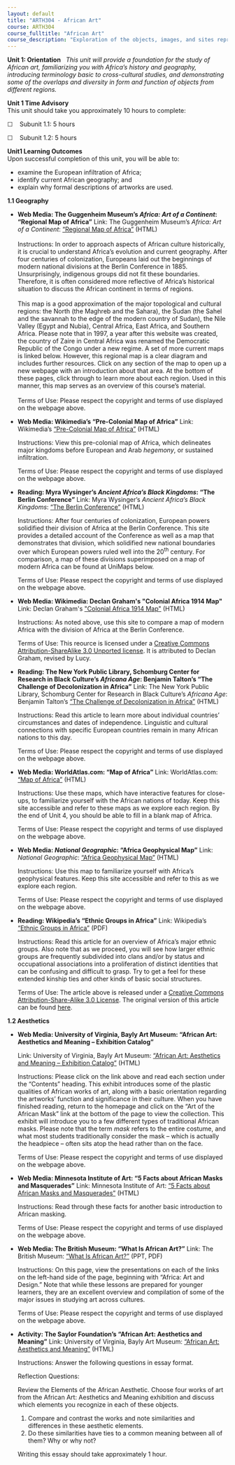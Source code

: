 ```yaml
---
layout: default
title: "ARTH304 - African Art"
course: ARTH304
course_fulltitle: "African Art"
course_description: "Exploration of the objects, images, and sites representing the diverse ethnic and artistic heritage of Africa, with particular emphasis on the role of art as manifested in the lifestyles, spiritualties, and philosophies of particular African societies."
---
```

**Unit 1: Orientation** <span id="1"></span> 
*This unit will provide a foundation for the study of African art,
familiarizing you with Africa’s history and geography, introducing
terminology basic to cross-cultural studies, and demonstrating some of
the overlaps and diversity in form and function of objects from
different regions.*

**Unit 1 Time Advisory**  
This unit should take you approximately 10 hours to complete:  
  
 ☐    Subunit 1.1: 5 hours  
  
 ☐    Subunit 1.2: 5 hours

**Unit1 Learning Outcomes**  
Upon successful completion of this unit, you will be able to:
-   examine the European infiltration of Africa;
-   identify current African geography; and
-   explain why formal descriptions of artworks are used.

**1.1 Geography** <span id="1.1"></span> 
-   **Web Media: The Guggenheim Museum’s *Africa: Art of a Continent*:
    “Regional Map of Africa”**
    Link: The Guggenheim Museum’s *Africa: Art of a Continent*:
    [“Regional Map of
    Africa”](http://artnetweb.com/guggenheim/africa/africamap.html) (HTML)  
        
     Instructions: In order to approach aspects of African culture
    historically, it is crucial to understand Africa’s evolution and
    current geography. After four centuries of colonization, Europeans
    laid out the beginnings of modern national divisions at the Berlin
    Conference in 1885. Unsurprisingly, indigenous groups did not fit
    these boundaries. Therefore, it is often considered more reflective
    of Africa’s historical situation to discuss the African continent in
    terms of regions.  
        
     This map is a good approximation of the major topological and
    cultural regions: the North (the Maghreb and the Sahara), the Sudan
    (the Sahel and the savannah to the edge of the modern country of
    Sudan), the Nile Valley (Egypt and Nubia), Central Africa, East
    Africa, and Southern Africa. Please note that in 1997, a year after
    this website was created, the country of Zaire in Central Africa was
    renamed the Democratic Republic of the Congo under a new regime. A
    set of more current maps is linked below. However, this regional map
    is a clear diagram and includes further resources. Click on any
    section of the map to open up a new webpage with an introduction
    about that area. At the bottom of these pages, click through to
    learn more about each region. Used in this manner, this map serves
    as an overview of this course’s material.  
        
     Terms of Use: Please respect the copyright and terms of use
    displayed on the webpage above.

-   **Web Media: Wikimedia’s “Pre-Colonial Map of Africa”**
    Link: Wikimedia’s [“Pre-Colonial Map of
    Africa”](http://en.wikipedia.org/wiki/File:African-civilizations-map-pre-colonial.svg) (HTML)  
      
     Instructions: View this pre-colonial map of Africa, which
    delineates major kingdoms before European and Arab *hegemony*, or
    sustained infiltration.  
      
     Terms of Use: Please respect the copyright and terms of use
    displayed on the webpage above.

-   **Reading: Myra Wysinger’s *Ancient Africa’s Black Kingdoms*: “The
    Berlin Conference”**
    Link: Myra Wysinger’s *Ancient Africa’s Black Kingdoms*: [“The
    Berlin
    Conference”](http://wysinger.homestead.com/berlinconference.html) (HTML)  
      
     Instructions: After four centuries of colonization, European powers
    solidified their division of Africa at the Berlin Conference. This
    site provides a detailed account of the Conference as well as a map
    that demonstrates that division, which solidified new national
    boundaries over which European powers ruled well into the
    20<sup>th</sup> century. For comparison, a map of these divisions
    superimposed on a map of modern Africa can be found at UniMaps
    below.  
      
     Terms of Use: Please respect the copyright and terms of use
    displayed on the webpage above.

-   **Web Media: Wikimedia: Declan Graham's "Colonial Africa 1914 Map"**
    Link: Declan Graham's ["Colonial Africa 1914
    Map"](http://upload.wikimedia.org/wikipedia/commons/d/d5/Colonial_Africa_1914_map.png) (HTML)  
      
     Instructions: As noted above, use this site to compare a map of
    modern Africa with the division of Africa at the Berlin
    Conference.  
      
     Terms of Use: This reource is licensed under a [Creative Commons
    Attribution-ShareAlike 3.0 Unported
    license](http://creativecommons.org/licenses/by-sa/3.0/). It is
    attributed to Declan Graham, revised by Lucy.

-   **Reading: The New York Public Library, Schomburg Center for
    Research in Black Culture’s *Africana Age*: Benjamin Talton’s “The
    Challenge of Decolonization in Africa”**
    Link: The New York Public Library, Schomburg Center for Research in
    Black Culture’s *Africana Age*: Benjamin Talton’s [“The Challenge of
    Decolonization in
    Africa”](http://exhibitions.nypl.org/africanaage/essay-challenge-of-decolonization-africa.html)
    (HTML)  
      
     Instructions: Read this article to learn more about individual
    countries’ circumstances and dates of independence. Linguistic and
    cultural connections with specific European countries remain in many
    African nations to this day.  
      
     Terms of Use: Please respect the copyright and terms of use
    displayed on the webpage above.

-   **Web Media: WorldAtlas.com: “Map of Africa”**
    Link: WorldAtlas.com: [“Map of
    Africa”](http://www.worldatlas.com/webimage/countrys/af.htm)
    (HTML)  
      
     Instructions: Use these maps, which have interactive features for
    close-ups, to familiarize yourself with the African nations of
    today. Keep this site accessible and refer to these maps as we
    explore each region. By the end of Unit 4, you should be able to
    fill in a blank map of Africa.  
      
     Terms of Use: Please respect the copyright and terms of use
    displayed on the webpage above.

-   **Web Media: *National Geographic*: “Africa Geophysical Map”**
    Link: *National Geographic*: [“Africa Geophysical
    Map”](http://maps.nationalgeographic.com/maps/atlas) (HTML)  
      
     Instructions: Use this map to familiarize yourself with Africa’s
    geophysical features. Keep this site accessible and refer to this as
    we explore each region.  
      
     Terms of Use: Please respect the copyright and terms of use
    displayed on the webpage above.

-   **Reading: Wikipedia’s “Ethnic Groups in Africa”**
    Link: Wikipedia’s [“Ethnic Groups in
    Africa”](http://www.saylor.org/site/wp-content/uploads/2011/04/Ethnic-groups-in-Africa.pdf)
    (PDF)  
      
     Instructions: Read this article for an overview of Africa’s major
    ethnic groups. Also note that as we proceed, you will see how larger
    ethnic groups are frequently subdivided into clans and/or by status
    and occupational associations into a proliferation of distinct
    identities that can be confusing and difficult to grasp. Try to get
    a feel for these extended kinship ties and other kinds of basic
    social structures.  
      
     Terms of Use: The article above is released under a [Creative
    Commons Attribution-Share-Alike 3.0
    License](http://creativecommons.org/licenses/by-sa/3.0/). The
    original version of this article can be found
    [here](http://en.wikipedia.org/wiki/Ethnic_groups_in_Africa).

**1.2 Aesthetics** <span id="1.2"></span> 
-   **Web Media: University of Virginia, Bayly Art Museum: “African Art:
    Aesthetics and Meaning – Exhibition Catalog”**

    Link: University of Virginia, Bayly Art Museum: [“African Art:
    Aesthetics and Meaning – Exhibition
    Catalog”](http://www2.lib.virginia.edu/artsandmedia/artmuseum/africanart/index.html)
    (HTML)  
      
     Instructions: Please click on the link above and read each section
    under the “Contents” heading. This exhibit introduces some of the
    plastic qualities of African works of art, along with a basic
    orientation regarding the artworks’ function and significance in
    their culture. When you have finished reading, return to the
    homepage and click on the “Art of the African Mask” link at the
    bottom of the page to view the collection. This exhibit will
    introduce you to a few different types of traditional African masks.
    Please note that the term *mask* refers to the entire costume, and
    what most students traditionally consider the mask – which is
    actually the headpiece – often sits atop the head rather than on the
    face.  
      
     Terms of Use: Please respect the copyright and terms of use
    displayed on the webpage above.

-   **Web Media: Minnesota Institute of Art: “5 Facts about African
    Masks and Masquerades”**
    Link: Minnesota Institute of Art: [“5 Facts about African Masks and
    Masquerades”](http://minnesota.institute.arts.museum/education/teacher-resources/fivefacts.cfm?v=13)
    (HTML)  
      
     Instructions: Read through these facts for another basic
    introduction to African masking.  
      
     Terms of Use: Please respect the copyright and terms of use
    displayed on the webpage above.

-   **Web Media: The British Museum: “What Is African Art?”**
    Link: The British Museum: [“What Is African
    Art?”](http://www.britishmuseum.org/learning/schools_and_teachers/secondary/africa.aspx#Resourcesfortheclassroom)
    (PPT, PDF)  
      
     Instructions: On this page, view the presentations on each of the
    links on the left-hand side of the page, beginning with “Africa: Art
    and Design.” Note that while these lessons are prepared for younger
    learners, they are an excellent overview and compilation of some of
    the major issues in studying art across cultures.  
      
     Terms of Use: Please respect the copyright and terms of use
    displayed on the webpage above.

-   **Activity: The Saylor Foundation’s “African Art: Aesthetics and
    Meaning”**
    Link: University of Virginia, Bayly Art Museum: [“African Art:
    Aesthetics and
    Meaning”](http://www2.lib.virginia.edu/artsandmedia/artmuseum/africanart/Exhibition.html)
    (HTML)  
      
     Instructions: Answer the following questions in essay format.  
      
     Reflection Questions:  
      
     Review the Elements of the African Aesthetic. Choose four works of
    art from the African Art: Aesthetics and Meaning exhibition and
    discuss which elements you recognize in each of these objects.  

    1.  Compare and contrast the works and note similarities and
        differences in these aesthetic elements.
    2.  Do these similarities have ties to a common meaning between all
        of them? Why or why not? 

    Writing this essay should take approximately 1 hour.



